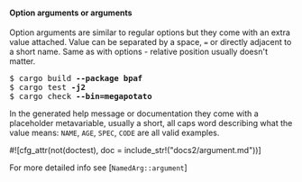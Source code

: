 #### Option arguments or arguments

Option arguments are similar to regular options but they come with an extra value attached.
Value can be separated by a space, `=` or directly adjacent to a short name. Same as with
options - relative position usually doesn't matter.

<div class="code-wrap">
<pre>
$ cargo build <span style="font-weight: bold">--package bpaf</span>
$ cargo test <span style="font-weight: bold">-j2</span>
$ cargo check <span style="font-weight: bold">--bin=megapotato</span>
</pre>
</div>

In the generated help message or documentation they come with a placeholder metavariable,
usually a short, all caps word describing what the value means: `NAME`, `AGE`, `SPEC`, `CODE`
are all valid examples.

#![cfg_attr(not(doctest), doc = include_str!("docs2/argument.md"))]

For more detailed info see [`NamedArg::argument`]
